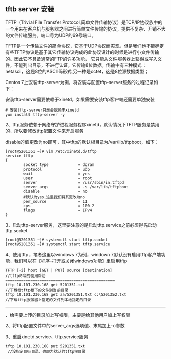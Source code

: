 ## tftb server 安装

TFTP（Trivial File Transfer Protocol,简单文件传输协议）是TCP/IP协议族中的一个用来在客户机与服务器之间进行简单文件传输的协议，提供不复杂、开销不大的文件传输服务。端口号为UDP的69号端口。

TFTP是一个传输文件的简单协议，它基于UDP协议而实现，但是我们也不能确定有些TFTP协议是基于其它传输协议完成的此协议设计的时候是进行小文件传输的。因此它不具备通常的FTP的许多功能，
它只能从文件服务器上获得或写入文件，不能列出目录，不进行认证。它传输8位数据。传输中有三种模式：netascii，这是8位的ASCII码形式,另一种是octet，这是8位源数据类型；


Centos 7上安装tftp-server为例，将安装与配置tftp-server服务的过程记录如下：

安装tftp-server需要依赖于xinetd，如果需要安装tftp客户端还需要单独安装 
```
# 安装tftp-server只是会依赖于xinetd
yum install tftp-server -y 
```


2、tftp服务依赖于网络守护进程服务程序xinetd，默认情况下TFTP服务是禁用的，所以要修改tftp配置文件来开启服务

disable的值更改为no即可，其中tftp的默认根目录为/var/lib/tftpboot，如下：

```
[root@5201351 ~]# vim /etc/xinetd.d/tftp
service tftp
{
        socket_type             = dgram
        protocol                = udp
        wait                    = yes
        user                    = root
        server                  = /usr/sbin/in.tftpd
        server_args             = -s /var/lib/tftpboot
        disable                 = no                            
        #默认为yes,这里我们将其更改为no
        per_source              = 11
        cps                     = 100 2
        flags                   = IPv4
} 
```

3、启动tftp-server服务，这里要注意的是启动tftp.service之前必须得先启动tftp.socket

```
[root@5201351 ~]# systemctl start tftp.socket
[root@5201351 ~]# systemctl start tftp.service

```

4、使用tftp，笔者这里以windows 7为例，windown 7默认没有启用tftp客户端功能，我们可以在【程序–打开或关闭windows功能】里启用tftp

```
TFTP [-i] host [GET | PUT] source [destination]             
//tftp命令的使用帮助
================================================
tftp 10.101.230.168 get 5201351.txt                         
//下载根tftp根下的文件到当前目录
tftp 10.101.230.168 get aa/5201351.txt c:\5201352.txt       
//下载tftp服务器上指定的文件到本地指定的目录
```

--------------------
、给需要上传的目录加上写权限，主要是给其他用户加上写权限

2、将tftp配置文件中的server_args选项值、末尾加上-c参数

3、重启xinetd.service、tftp.service服务

```
tftp 10.101.230.168 put 5201351.txt       
 //没指定目标目录，也即为默认的tftp根目录
```
